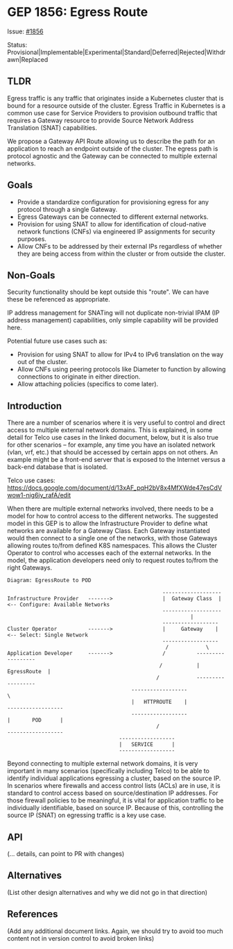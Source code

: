 # GEP 1856: Egress Route
Issue: [#1856](https://github.com/kubernetes-sigs/gateway-api/issues/1856)

Status: Provisional|Implementable|Experimental|Standard|Deferred|Rejected|Withdrawn|Replaced

## TLDR
Egress traffic is any traffic that originates inside a Kubernetes cluster that is bound for a resource outside of the cluster. Egress Traffic in Kubernetes is a common use case for Service Providers to provision outbound traffic that requires a Gateway resource to provide Source Network Address Translation (SNAT) capabilities.

We propose a Gateway API Route allowing us to describe the path for an application to reach an endpoint outside of the cluster. The egress path is protocol agnostic and the Gateway can be connected to multiple external networks.

## Goals
- Provide a standardize configuration for provisioning egress for any protocol through a single Gateway.
- Egress Gateways can be connected to different external networks.
- Provision for using SNAT to allow for identification of cloud-native network functions (CNFs) via engineered IP assignments for security purposes.
- Allow CNFs to be addressed by their external IPs regardless of whether they are being access from within the cluster or from outside the cluster.

## Non-Goals
Security functionality should be kept outside this "route". We can have these be referenced as appropriate.

IP address management for SNATing will not duplicate non-trivial IPAM (IP address management) capabilities, only simple capability will be provided here.

Potential future use cases such as:

- Provision for using SNAT to allow for IPv4 to IPv6 translation on the way out of the cluster.
- Allow CNFs using peering protocols like Diameter to function by allowing connections to originate in either direction.
- Allow attaching policies (specifics to come later).

## Introduction
There are a number of scenarios where it is very useful to control and direct access to multiple external network domains. This is explained, in some detail for Telco use cases in the linked document, below, but it is also true for other scenarios – for example, any time you have an isolated network (vlan, vrf, etc.) that should be accessed by certain apps on not others. An example might be a front-end server that is exposed to the Internet versus a back-end database that is isolated.

Telco use cases: https://docs.google.com/document/d/13xAF_pqH2bV8x4MfXWde47esCdVwow1-nig6iy_rafA/edit

When there are multiple external networks involved, there needs to be a model for how to control access to the different networks. The suggested model in this GEP is to allow the Infrastructure Provider to define what networks are available for a Gateway Class. Each Gateway instantiated would then connect to a single one of the networks, with those Gateways allowing routes to/from defined K8S namespaces. This allows the Cluster Operator to control who accesses each of the external networks. In the model, the application developers need only to request routes to/from the right Gateways.

```
Diagram: EgressRoute to POD

                                                  -------------------
Infrastructure Provider   ------->                |  Gateway Class  | <-- Configure: Available Networks
                                                  -------------------
                                                           |
                                                  ------------------
Cluster Operator          ------->                |     Gateway    | <-- Select: Single Network
                                                  ------------------
                                                   /            \
Application Developer     ------->                /          ------------------
                                                 /           |   EgressRoute  | 
                                                /            ------------------
                                        ------------------                 \
                                        |   HTTPROUTE    |            ------------------
                                        ------------------            |       POD      |            
                                                /                     ------------------
                                    ------------------
                                    |   SERVICE      |            
                                    ------------------
```

Beyond connecting to multiple external network domains, it is very important in many scenarios (specifically including Telco) to be able to identify individual applications egressing a cluster, based on the source IP. In scenarios where firewalls and access control lists (ACLs) are in use, it is standard to control access based on source/destination IP addresses. For those firewall policies to be meaningful, it is vital for application traffic to be individually identifiable, based on source IP. Because of this, controlling the source IP (SNAT) on egressing traffic is a key use case.

## API
(... details, can point to PR with changes)

## Alternatives
(List other design alternatives and why we did not go in that direction)

## References
(Add any additional document links. Again, we should try to avoid too much content not in version control to avoid broken links)

